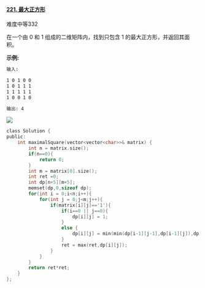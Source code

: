 #### [221. 最大正方形](https://leetcode-cn.com/problems/maximal-square/)

难度中等332

在一个由 0 和 1 组成的二维矩阵内，找到只包含 1 的最大正方形，并返回其面积。

**示例:**

```bash
输入: 

1 0 1 0 0
1 0 1 1 1
1 1 1 1 1
1 0 0 1 0

输出: 4
```

![](https://assets.leetcode-cn.com/solution-static/221/221_fig1.png)

```c
class Solution {
public:
    int maximalSquare(vector<vector<char>>& matrix) {
        int n = matrix.size();
        if(n==0){
            return 0;
        }
        int m = matrix[0].size();
        int ret =0;
        int dp[n+5][m+5];
        memset(dp,0,sizeof dp);
        for(int i = 0;i<n;i++){
            for(int j = 0;j<m;j++){
                if(matrix[i][j]=='1'){
                    if(i==0 || j==0){
                        dp[i][j] = 1;
                    }
                    else {
                        dp[i][j] = min(min(dp[i-1][j-1],dp[i-1][j]),dp[i][j-1])+1;
                    }
                    ret = max(ret,dp[i][j]);
                }
            }
        }
        return ret*ret;
    }
};
```

